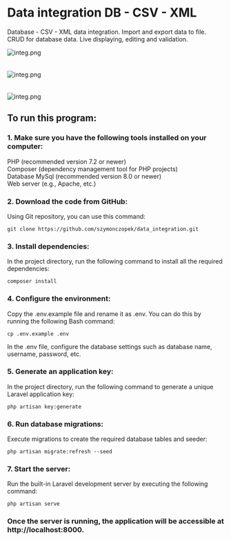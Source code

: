 # Data integration DB - CSV - XML</br>

Database - CSV - XML data integration. Import and export data to file. CRUD for database data. Live displaying, editing and validation.

<img  src="https://i.postimg.cc/tTwfzj9C/integ3.png" alt="integ.png"/></br></br></br>
<img  src="https://i.postimg.cc/FvWpTF9S/integ.png" alt="integ.png"/></br></br></br>
<img  src="https://i.postimg.cc/Kj9bbV26/integ2.png" alt="integ.png"/>

## To run this program:</br>

### 1. Make sure you have the following tools installed on your computer:</br>

PHP (recommended version 7.2 or newer)</br>
Composer (dependency management tool for PHP projects)</br>
Database MySql (recommended version 8.0 or newer)</br>
Web server (e.g., Apache, etc.)</br>

### 2. Download the code from GitHub:</br>

Using Git repository, you can use this command:

    git clone https://github.com/szymonczopek/data_integration.git

### 3. Install dependencies:</br>

In the project directory, run the following command to install all the required dependencies:</br>

    composer install

### 4. Configure the environment:</br>

Copy the .env.example file and rename it as .env. You can do this by running the following Bash command:</br>

    cp .env.example .env

In the .env file, configure the database settings such as database name, username, password, etc.</br>

### 5. Generate an application key:</br>

In the project directory, run the following command to generate a unique Laravel application key:</br>

    php artisan key:generate

### 6. Run database migrations:</br>

Execute migrations to create the required database tables and seeder:</br>

    php artisan migrate:refresh --seed

### 7. Start the server:</br>

Run the built-in Laravel development server by executing the following command:</br>

    php artisan serve

### Once the server is running, the application will be accessible at http://localhost:8000.</br>
